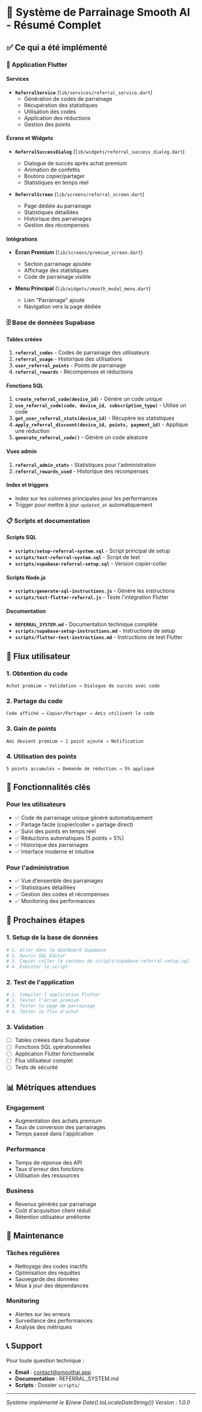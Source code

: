 # 🎁 Système de Parrainage Smooth AI - Résumé Complet

## ✅ Ce qui a été implémenté

### 📱 Application Flutter

#### Services
- **`ReferralService`** (`lib/services/referral_service.dart`)
  - Génération de codes de parrainage
  - Récupération des statistiques
  - Utilisation des codes
  - Application des réductions
  - Gestion des points

#### Écrans et Widgets
- **`ReferralSuccessDialog`** (`lib/widgets/referral_success_dialog.dart`)
  - Dialogue de succès après achat premium
  - Animation de confettis
  - Boutons copier/partager
  - Statistiques en temps réel

- **`ReferralScreen`** (`lib/screens/referral_screen.dart`)
  - Page dédiée au parrainage
  - Statistiques détaillées
  - Historique des parrainages
  - Gestion des récompenses

#### Intégrations
- **Écran Premium** (`lib/screens/premium_screen.dart`)
  - Section parrainage ajoutée
  - Affichage des statistiques
  - Code de parrainage visible

- **Menu Principal** (`lib/widgets/smooth_modal_menu.dart`)
  - Lien "Parrainage" ajouté
  - Navigation vers la page dédiée

### 🗄️ Base de données Supabase

#### Tables créées
1. **`referral_codes`** - Codes de parrainage des utilisateurs
2. **`referral_usage`** - Historique des utilisations
3. **`user_referral_points`** - Points de parrainage
4. **`referral_rewards`** - Récompenses et réductions

#### Fonctions SQL
1. **`create_referral_code(device_id)`** - Génère un code unique
2. **`use_referral_code(code, device_id, subscription_type)`** - Utilise un code
3. **`get_user_referral_stats(device_id)`** - Récupère les statistiques
4. **`apply_referral_discount(device_id, points, payment_id)`** - Applique une réduction
5. **`generate_referral_code()`** - Génère un code aléatoire

#### Vues admin
1. **`referral_admin_stats`** - Statistiques pour l'administration
2. **`referral_rewards_used`** - Historique des récompenses

#### Index et triggers
- Index sur les colonnes principales pour les performances
- Trigger pour mettre à jour `updated_at` automatiquement

### 📋 Scripts et documentation

#### Scripts SQL
- **`scripts/setup-referral-system.sql`** - Script principal de setup
- **`scripts/test-referral-system.sql`** - Script de test
- **`scripts/supabase-referral-setup.sql`** - Version copier-coller

#### Scripts Node.js
- **`scripts/generate-sql-instructions.js`** - Génère les instructions
- **`scripts/test-flutter-referral.js`** - Teste l'intégration Flutter

#### Documentation
- **`REFERRAL_SYSTEM.md`** - Documentation technique complète
- **`scripts/supabase-setup-instructions.md`** - Instructions de setup
- **`scripts/flutter-test-instructions.md`** - Instructions de test Flutter

## 🔄 Flux utilisateur

### 1. Obtention du code
```
Achat premium → Validation → Dialogue de succès avec code
```

### 2. Partage du code
```
Code affiché → Copier/Partager → Amis utilisent le code
```

### 3. Gain de points
```
Ami devient premium → 1 point ajouté → Notification
```

### 4. Utilisation des points
```
5 points accumulés → Demande de réduction → 5% appliqué
```

## 🎯 Fonctionnalités clés

### Pour les utilisateurs
- ✅ Code de parrainage unique généré automatiquement
- ✅ Partage facile (copier/coller + partage direct)
- ✅ Suivi des points en temps réel
- ✅ Réductions automatiques (5 points = 5%)
- ✅ Historique des parrainages
- ✅ Interface moderne et intuitive

### Pour l'administration
- ✅ Vue d'ensemble des parrainages
- ✅ Statistiques détaillées
- ✅ Gestion des codes et récompenses
- ✅ Monitoring des performances

## 🚀 Prochaines étapes

### 1. Setup de la base de données
```bash
# 1. Aller dans le dashboard Supabase
# 2. Ouvrir SQL Editor
# 3. Copier-coller le contenu de scripts/supabase-referral-setup.sql
# 4. Exécuter le script
```

### 2. Test de l'application
```bash
# 1. Compiler l'application Flutter
# 2. Tester l'écran premium
# 3. Tester la page de parrainage
# 4. Tester le flux d'achat
```

### 3. Validation
- [ ] Tables créées dans Supabase
- [ ] Fonctions SQL opérationnelles
- [ ] Application Flutter fonctionnelle
- [ ] Flux utilisateur complet
- [ ] Tests de sécurité

## 📊 Métriques attendues

### Engagement
- Augmentation des achats premium
- Taux de conversion des parrainages
- Temps passé dans l'application

### Performance
- Temps de réponse des API
- Taux d'erreur des fonctions
- Utilisation des ressources

### Business
- Revenus générés par parrainage
- Coût d'acquisition client réduit
- Rétention utilisateur améliorée

## 🔧 Maintenance

### Tâches régulières
- Nettoyage des codes inactifs
- Optimisation des requêtes
- Sauvegarde des données
- Mise à jour des dépendances

### Monitoring
- Alertes sur les erreurs
- Surveillance des performances
- Analyse des métriques

## 📞 Support

Pour toute question technique :
- **Email** : contact@smoothai.app
- **Documentation** : REFERRAL_SYSTEM.md
- **Scripts** : Dossier `scripts/`

---

*Système implémenté le ${new Date().toLocaleDateString()}*
*Version : 1.0.0* 